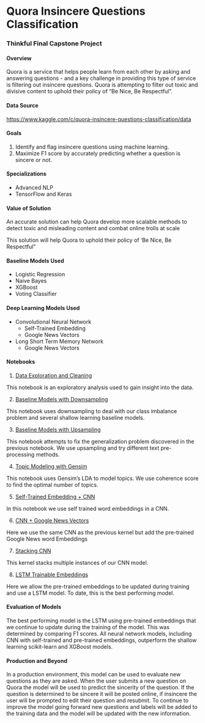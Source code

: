 # Quora Insincere Questions Classification
### Thinkful Final Capstone Project

#### Overview
Quora is a service that helps people learn from each other by asking and answering questions - and a key challenge in providing this type of service is filtering out insincere questions.  Quora is attempting to filter out toxic and divisive content to uphold their policy of “Be Nice, Be Respectful”.

#### Data Source
https://www.kaggle.com/c/quora-insincere-questions-classification/data

#### Goals
1. Identify and flag insincere questions using machine learning.
2. Maximize F1 score by accurately predicting whether a question is sincere or not.

#### Specializations
* Advanced NLP
* TensorFlow and Keras

#### Value of Solution
An accurate solution can help Quora develop more scalable methods to detect toxic and misleading content and combat online trolls at scale 

This solution will help Quora to uphold their policy of ‘Be Nice, Be Respectful”

#### Baseline Models Used
* Logistic Regression
* Naive Bayes
* XGBoost
* Voting Classifier

#### Deep Learning Models Used
* Convolutional Neural Network
  * Self-Trained Embedding
  * Google News Vectors
* Long Short Term Memory Network
  * Google News Vectors
  
#### Notebooks
1.  [Data Exploration and Cleaning](https://github.com/terrah27/quora_insincere_questions/blob/master/quora-insincere-questions-eda.ipynb)
  
   This notebook is an exploratory analysis used to gain insight into the data.

2.  [Baseline Models with Downsampling](https://github.com/terrah27/quora_insincere_questions/blob/master/baseline-models-with-downsampling.ipynb)

   This notebook uses downsampling to deal with our class imbalance problem and several shallow learning baseline models.

3.  [Baseline Models with Upsampling](https://github.com/terrah27/quora_insincere_questions/blob/master/baseline-models-with-upsampling.ipynb)

   This notebook attempts to fix the generalization problem discovered in the previous notebook.  We use upsampling and try different text pre-processing methods.

4.  [Topic Modeling with Gensim](https://github.com/terrah27/quora_insincere_questions/blob/master/quora-questions-topic-modeling.ipynb)

   This notebook uses Gensim’s LDA to model topics.  We use coherence score to find the optimal number of topics.

5.  [Self-Trained Embedding + CNN](https://github.com/terrah27/quora_insincere_questions/blob/master/embedding-cnn.ipynb)

   In this notebook we use self trained word embeddings in a CNN.

6.  [CNN + Google News Vectors](https://github.com/terrah27/quora_insincere_questions/blob/master/lstm-google-news-vectors.ipynb)

   Here we use the same CNN as the previous kernel but add the pre-trained Google News word Embeddings

7.  [Stacking CNN](https://github.com/terrah27/quora_insincere_questions/blob/master/stacking-cnn-google-news-vectors.ipynb)

   This kernel stacks multiple instances of our CNN model.

8.  [LSTM Trainable Embeddings](https://github.com/terrah27/quora_insincere_questions/blob/master/lstm-google-news-vectors.ipynb)

   Here we allow the pre-trained embeddings to be updated during training and use a LSTM model.
   To date, this is the best performing model.

#### Evaluation of Models
The best performing model is the LSTM using pre-trained embeddings that we continue to update during the training of the model.  This was determined by comparing F1 scores.  All neural network models, including CNN with self-trained and pre-trained embeddings, outperform the shallow learning scikit-learn and XGBoost models.  

#### Production and Beyond
In a production environment, this model can be used to evaluate new questions as they are asked.  When the user submits a new question on Quora the model will be used to predict the sincerity of the question.  If the question is determined to be sincere it will be posted online, if insincere the user will be prompted to edit their question and resubmit.  To continue to improve the model going forward new questions and labels will be added to the training data and the model will be updated with the new information.

